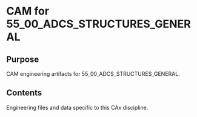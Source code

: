# CAM for 55_00_ADCS_STRUCTURES_GENERAL

## Purpose
CAM engineering artifacts for 55_00_ADCS_STRUCTURES_GENERAL.

## Contents
Engineering files and data specific to this CAx discipline.
